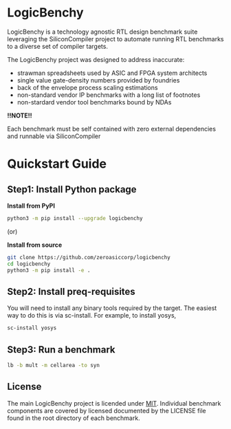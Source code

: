 LogicBenchy
==========================================================

LogicBenchy is a technology agnostic RTL design benchmark suite leveraging the SiliconCompiler project to automate running RTL benchmarks to a diverse set of compiler targets.

The LogicBenchy project was designed to address inaccurate:
- strawman spreadsheets used by ASIC and FPGA system architects
- single value gate-density numbers provided by foundries
- back of the envelope process scaling estimations
- non-standard vendor IP benchmarks with a long list of footnotes
- non-stardard vendor tool benchmarks bound by NDAs

**!!NOTE!!**

Each benchmark must be self contained with zero external dependencies and runnable via SiliconCompiler

# Quickstart Guide

## Step1: Install Python package

**Install from PyPI**
```bash
python3 -m pip install --upgrade logicbenchy
```

(or)

**Install from source**

```bash
git clone https://github.com/zeroasiccorp/logicbenchy
cd logicbenchy
python3 -m pip install -e .
```

## Step2: Install preq-requisites

You will need to install any binary tools required by the target. The easiest way to do this is via sc-install. For example, to install yosys,

```bash
sc-install yosys
```

## Step3: Run a benchmark

```bash
lb -b mult -m cellarea -to syn
```

## License

The main LogicBenchy project is licended under [MIT](LICENSE). Individual benchmark components are covered by licensed documented by the LICENSE file found in the root directory of each benchmark.
